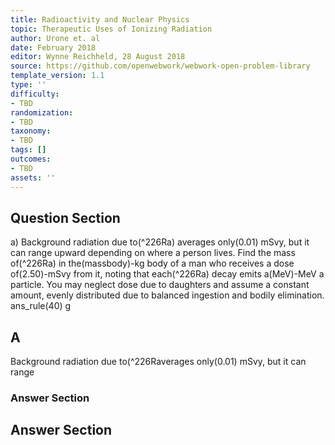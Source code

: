```yaml
---
title: Radioactivity and Nuclear Physics
topic: Therapeutic Uses of Ionizing Radiation
author: Urone et. al
date: February 2018
editor: Wynne Reichheld, 28 August 2018
source: https://github.com/openwebwork/webwork-open-problem-library
template_version: 1.1
type: ''
difficulty:
- TBD
randomization:
- TBD
taxonomy:
- TBD
tags: []
outcomes:
- TBD
assets: ''
---
```


## Question Section 

a) Background radiation due to(^226Ra) averages only(0.01) mSvy, but it can range 
upward depending on where a person lives. Find the mass of(^226Ra) in the(massbody)-kg body of a man who receives a dose of(2.50)-mSvy from it, noting that each(^226Ra) decay emits a(MeV)-MeV a particle. You may neglect dose due to daughters and assume a constant amount, evenly distributed due to balanced ingestion and bodily elimination. 
ans_rule(40) g

## A
Background radiation due to(^226Raverages only(0.01) mSvy, but it can range 
### Answer Section


## Answer Section

